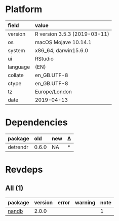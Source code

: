 # Platform

|field    |value                        |
|:--------|:----------------------------|
|version  |R version 3.5.3 (2019-03-11) |
|os       |macOS Mojave 10.14.1         |
|system   |x86_64, darwin15.6.0         |
|ui       |RStudio                      |
|language |(EN)                         |
|collate  |en_GB.UTF-8                  |
|ctype    |en_GB.UTF-8                  |
|tz       |Europe/London                |
|date     |2019-04-13                   |

# Dependencies

|package  |old   |new |Δ  |
|:--------|:-----|:---|:--|
|detrendr |0.6.0 |NA  |*  |

# Revdeps

## All (1)

|package                    |version |error |warning |note |
|:--------------------------|:-------|:-----|:-------|:----|
|[nandb](problems.md#nandb) |2.0.0   |      |        |1    |


